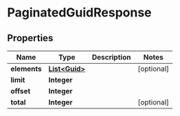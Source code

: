 
# PaginatedGuidResponse

## Properties
Name | Type | Description | Notes
------------ | ------------- | ------------- | -------------
**elements** | [**List&lt;Guid&gt;**](Guid.md) |  |  [optional]
**limit** | **Integer** |  | 
**offset** | **Integer** |  | 
**total** | **Integer** |  |  [optional]



